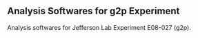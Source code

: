 ## Analysis Softwares for g2p Experiment

Analysis softwares for Jefferson Lab Experiment E08-027 (g2p).
